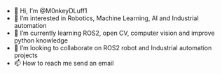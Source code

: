 - 👋 Hi, I’m @M0nkeyDLuff1
- 👀 I’m interested in Robotics, Machine Learning, AI and Industrial automation 
- 🌱 I’m currently learning ROS2, open CV, computer vision and improve python knowledge
- 💞️ I’m looking to collaborate on ROS2 robot and Industrial automation projects
- 📫 How to reach me send an email

<!---
M0nkeyDLuff1/M0nkeyDLuff1 is a ✨ special ✨ repository because its `README.md` (this file) appears on your GitHub profile.
You can click the Preview link to take a look at your changes.
--->
